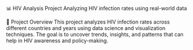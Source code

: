 📊 HIV Analysis Project
Analyzing HIV infection rates using real-world data

📌 Project Overview
This project analyzes HIV infection rates across different countries and years using data science and visualization techniques. The goal is to uncover trends, insights, and patterns that can help in HIV awareness and policy-making.

